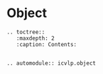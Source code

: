 # Object

```{eval-rst}
.. toctree::
   :maxdepth: 2
   :caption: Contents:

 
.. automodule:: icvlp.object
```